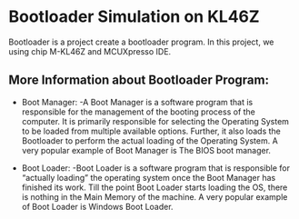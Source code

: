 # Bootloader Simulation on KL46Z

Bootloader is a project create a bootloader program. In this project, we using chip M-KL46Z and MCUXpresso IDE.

## More Information about Bootloader Program:
 - Boot Manager: 
   -A Boot Manager is a software program that is responsible for the management of the booting process of the computer. It is primarily responsible for selecting the Operating System to be loaded from multiple available options. Further, it also loads the Bootloader to perform the actual loading of the Operating System. A very popular example of Boot Manager is The BIOS boot manager.

 - Boot Loader: 
   -Boot Loader is a software program that is responsible for “actually loading” the operating system once the Boot Manager has finished its work. Till the point Boot Loader starts loading the OS, there is nothing in the Main Memory of the machine. A very popular example of Boot Loader is Windows Boot Loader.

